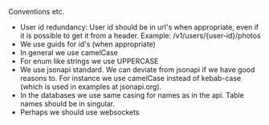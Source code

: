 Conventions etc.

* User id redundancy: User id should be in url's when appropriate, even if it is possible to get it from a header. Example: /v1/users/{user-id}/photos
* We use guids for id's (when appropriate)
* In general we use camelCase
* For enum like strings we use UPPERCASE
* We use jsonapi standard. We can deviate from jsonapi if we have good reasons to. For instance we use camelCase instead of kebab-case (which is used in examples at jsonapi.org).
* In the databases we use same casing for names as in the api. Table names should be in singular.
* Perhaps we should use websockets
